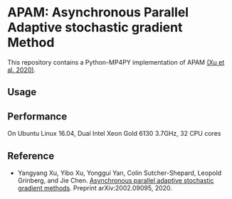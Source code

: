 # APAM: Asynchronous Parallel Adaptive stochastic gradient Method

This repository contains a Python-MP4PY implementation of APAM [(Xu et al. 2020)](#Xu2020).


## Usage
 

## Performance

On Ubuntu Linux 16.04, Dual Intel Xeon Gold 6130 3.7GHz, 32 CPU cores

## Reference

- <a name="Xu2020"></a>Yangyang Xu, Yibo Xu, Yonggui Yan, Colin Sutcher-Shepard, Leopold Grinberg, and Jie Chen. [Asynchronous parallel adaptive stochastic gradient methods](https://arxiv.org/abs/2002.09095). Preprint arXiv:2002.09095, 2020.
